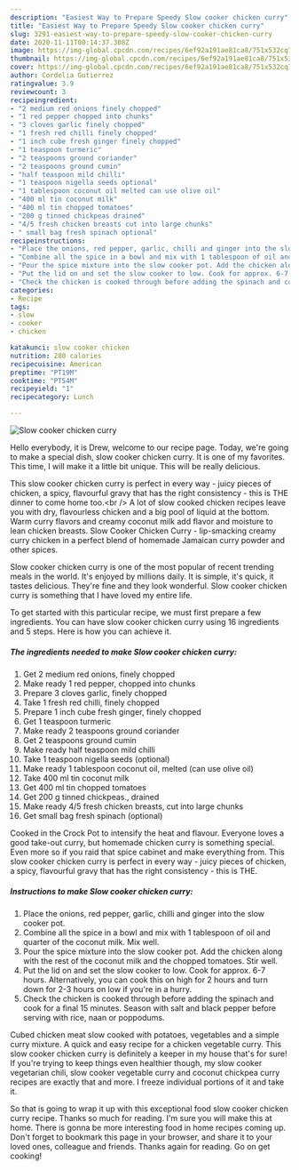 ```yaml
---
description: "Easiest Way to Prepare Speedy Slow cooker chicken curry"
title: "Easiest Way to Prepare Speedy Slow cooker chicken curry"
slug: 3291-easiest-way-to-prepare-speedy-slow-cooker-chicken-curry
date: 2020-11-11T00:14:37.308Z
image: https://img-global.cpcdn.com/recipes/6ef92a191ae81ca8/751x532cq70/slow-cooker-chicken-curry-recipe-main-photo.jpg
thumbnail: https://img-global.cpcdn.com/recipes/6ef92a191ae81ca8/751x532cq70/slow-cooker-chicken-curry-recipe-main-photo.jpg
cover: https://img-global.cpcdn.com/recipes/6ef92a191ae81ca8/751x532cq70/slow-cooker-chicken-curry-recipe-main-photo.jpg
author: Cordelia Gutierrez
ratingvalue: 3.9
reviewcount: 3
recipeingredient:
- "2 medium red onions finely chopped"
- "1 red pepper chopped into chunks"
- "3 cloves garlic finely chopped"
- "1 fresh red chilli finely chopped"
- "1 inch cube fresh ginger finely chopped"
- "1 teaspoon turmeric"
- "2 teaspoons ground coriander"
- "2 teaspoons ground cumin"
- "half teaspoon mild chilli"
- "1 teaspoon nigella seeds optional"
- "1 tablespoon coconut oil melted can use olive oil"
- "400 ml tin coconut milk"
- "400 ml tin chopped tomatoes"
- "200 g tinned chickpeas drained"
- "4/5 fresh chicken breasts cut into large chunks"
- " small bag fresh spinach optional"
recipeinstructions:
- "Place the onions, red pepper, garlic, chilli and ginger into the slow cooker pot."
- "Combine all the spice in a bowl and mix with 1 tablespoon of oil and quarter of the coconut milk. Mix well."
- "Pour the spice mixture into the slow cooker pot. Add the chicken along with the rest of the coconut milk and the chopped tomatoes. Stir well."
- "Put the lid on and set the slow cooker to low. Cook for approx. 6-7 hours. Alternatively, you can cook this on high for 2 hours and turn down for 2-3 hours on low if you&#39;re in a hurry."
- "Check the chicken is cooked through before adding the spinach and cook for a final 15 minutes. Season with salt and black pepper before serving with rice, naan or poppodums."
categories:
- Recipe
tags:
- slow
- cooker
- chicken

katakunci: slow cooker chicken 
nutrition: 280 calories
recipecuisine: American
preptime: "PT19M"
cooktime: "PT54M"
recipeyield: "1"
recipecategory: Lunch

---
```



![Slow cooker chicken curry](https://img-global.cpcdn.com/recipes/6ef92a191ae81ca8/751x532cq70/slow-cooker-chicken-curry-recipe-main-photo.jpg)

Hello everybody, it is Drew, welcome to our recipe page. Today, we're going to make a special dish, slow cooker chicken curry. It is one of my favorites. This time, I will make it a little bit unique. This will be really delicious.

This slow cooker chicken curry is perfect in every way - juicy pieces of chicken, a spicy, flavourful gravy that has the right consistency - this is THE dinner to come home too.&lt;br /&gt; A lot of slow cooked chicken recipes leave you with dry, flavourless chicken and a big pool of liquid at the bottom. Warm curry flavors and creamy coconut milk add flavor and moisture to lean chicken breasts. Slow Cooker Chicken Curry - lip-smacking creamy curry chicken in a perfect blend of homemade Jamaican curry powder and other spices.

Slow cooker chicken curry is one of the most popular of recent trending meals in the world. It's enjoyed by millions daily. It is simple, it's quick, it tastes delicious. They're fine and they look wonderful. Slow cooker chicken curry is something that I have loved my entire life.


To get started with this particular recipe, we must first prepare a few ingredients. You can have slow cooker chicken curry using 16 ingredients and 5 steps. Here is how you can achieve it.

<!--inarticleads1-->

##### The ingredients needed to make Slow cooker chicken curry:

1. Get 2 medium red onions, finely chopped
1. Make ready 1 red pepper, chopped into chunks
1. Prepare 3 cloves garlic, finely chopped
1. Take 1 fresh red chilli, finely chopped
1. Prepare 1 inch cube fresh ginger, finely chopped
1. Get 1 teaspoon turmeric
1. Make ready 2 teaspoons ground coriander
1. Get 2 teaspoons ground cumin
1. Make ready half teaspoon mild chilli
1. Take 1 teaspoon nigella seeds (optional)
1. Make ready 1 tablespoon coconut oil, melted (can use olive oil)
1. Take 400 ml tin coconut milk
1. Get 400 ml tin chopped tomatoes
1. Get 200 g tinned chickpeas., drained
1. Make ready 4/5 fresh chicken breasts, cut into large chunks
1. Get  small bag fresh spinach (optional)


Cooked in the Crock Pot to intensify the heat and flavour. Everyone loves a good take-out curry, but homemade chicken curry is something special. Even more so if you raid that spice cabinet and make everything from. This slow cooker chicken curry is perfect in every way - juicy pieces of chicken, a spicy, flavourful gravy that has the right consistency - this is THE. 

<!--inarticleads2-->

##### Instructions to make Slow cooker chicken curry:

1. Place the onions, red pepper, garlic, chilli and ginger into the slow cooker pot.
1. Combine all the spice in a bowl and mix with 1 tablespoon of oil and quarter of the coconut milk. Mix well.
1. Pour the spice mixture into the slow cooker pot. Add the chicken along with the rest of the coconut milk and the chopped tomatoes. Stir well.
1. Put the lid on and set the slow cooker to low. Cook for approx. 6-7 hours. Alternatively, you can cook this on high for 2 hours and turn down for 2-3 hours on low if you&#39;re in a hurry.
1. Check the chicken is cooked through before adding the spinach and cook for a final 15 minutes. Season with salt and black pepper before serving with rice, naan or poppodums.


Cubed chicken meat slow cooked with potatoes, vegetables and a simple curry mixture. A quick and easy recipe for a chicken vegetable curry. This slow cooker chicken curry is definitely a keeper in my house that&#39;s for sure! If you&#39;re trying to keep things even healthier though, my slow cooker vegetarian chili, slow cooker vegetable curry and coconut chickpea curry recipes are exactly that and more. I freeze individual portions of it and take it. 

So that is going to wrap it up with this exceptional food slow cooker chicken curry recipe. Thanks so much for reading. I'm sure you will make this at home. There is gonna be more interesting food in home recipes coming up. Don't forget to bookmark this page in your browser, and share it to your loved ones, colleague and friends. Thanks again for reading. Go on get cooking!
